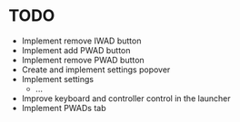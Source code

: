 # TODO
 - Implement remove IWAD button
 - Implement add PWAD button
 - Implement remove PWAD button
 - Create and implement settings popover
 - Implement settings
   - ...
 - Improve keyboard and controller control in the launcher
 - Implement PWADs tab
